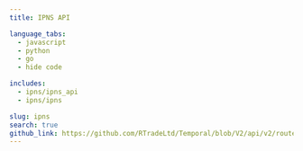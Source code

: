 ```yaml
---
title: IPNS API

language_tabs:
  - javascript
  - python
  - go
  - hide code

includes:
  - ipns/ipns_api
  - ipns/ipns

slug: ipns
search: true
github_link: https://github.com/RTradeLtd/Temporal/blob/V2/api/v2/routes_ipns.go
---
```

